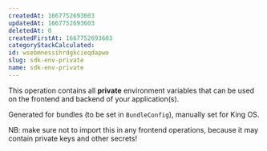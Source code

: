 ```yaml
---
createdAt: 1667752693603
updatedAt: 1667752693603
deletedAt: 0
createdFirstAt: 1667752693603
categoryStackCalculated: 
id: wsebmnessihrdgkcieqdapwo
slug: sdk-env-private
name: sdk-env-private
---
```


This operation contains all **private** environment variables that can be used on the frontend and backend of your application(s).

Generated for bundles (to be set in `BundleConfig`), manually set for King OS.

NB: make sure not to import this in any frontend operations, because it may contain private keys and other secrets!
